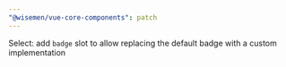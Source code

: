 ```yaml
---
"@wisemen/vue-core-components": patch
---
```


Select: add `badge` slot to allow replacing the default badge with a custom implementation
